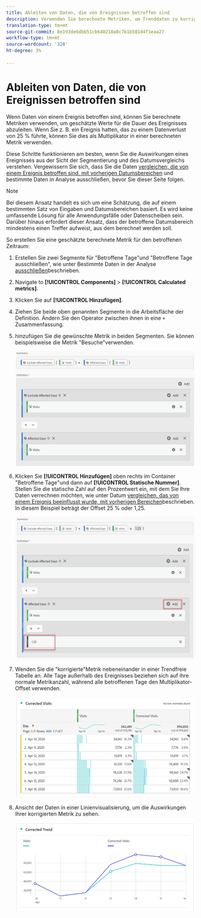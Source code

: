 ```yaml
---
title: Ableiten von Daten, die von Ereignissen betroffen sind
description: Verwenden Sie berechnete Metriken, um Trenddaten zu korrigieren, die von einem Ereignis betroffen sind.
translation-type: tm+mt
source-git-commit: 8e193de6dbb51cb640218a0c7b1b501d4f1eaa27
workflow-type: tm+mt
source-wordcount: '328'
ht-degree: 3%

---
```



# Ableiten von Daten, die von Ereignissen betroffen sind

Wenn Daten von einem Ereignis [](overview.md)betroffen sind, können Sie berechnete Metriken verwenden, um geschätzte Werte für die Dauer des Ereignisses abzuleiten. Wenn Sie z. B. ein Ereignis hatten, das zu einem Datenverlust von 25 % führte, können Sie dies als Multiplikator in einer berechneten Metrik verwenden.

Diese Schritte funktionieren am besten, wenn Sie die Auswirkungen eines Ereignisses aus der Sicht der Segmentierung und des Datumsvergleichs verstehen. Vergewissern Sie sich, dass Sie die Daten [vergleichen, die von einem Ereignis betroffen sind, mit vorherigen Datumsbereichen](compare-dates.md) und bestimmte Daten in Analyse [](segments.md) ausschließen, bevor Sie dieser Seite folgen.

>[!NOTE]
>
>Bei diesem Ansatz handelt es sich um eine Schätzung, die auf einem bestimmten Satz von Eingaben und Datumsbereichen basiert. Es wird keine umfassende Lösung für alle Anwendungsfälle oder Datenscheiben sein. Darüber hinaus erfordert dieser Ansatz, dass der betroffene Datumsbereich mindestens einen Treffer aufweist, aus dem berechnet werden soll.

So erstellen Sie eine geschätzte berechnete Metrik für den betroffenen Zeitraum:

1. Erstellen Sie zwei Segmente für &quot;Betroffene Tage&quot;und &quot;Betroffene Tage ausschließen&quot;, wie unter Bestimmte Daten in der Analyse [ausschließen](segments.md)beschrieben.
2. Navigate to **[!UICONTROL Components]** > **[!UICONTROL Calculated metrics]**.
3. Klicken Sie auf **[!UICONTROL Hinzufügen]**.
4. Ziehen Sie beide oben genannten Segmente in die Arbeitsfläche der Definition. Ändern Sie den Operator zwischen ihnen in eine `+` Zusammenfassung.
5. hinzufügen Sie die gewünschte Metrik in beiden Segmenten. Sie können beispielsweise die Metrik &quot;Besuche&quot;verwenden.

   ![Segmentaufbau](assets/event_segment_builder.png)

6. Klicken Sie **[!UICONTROL Hinzufügen]** oben rechts im Container &quot;Betroffene Tage&quot;und dann auf **[!UICONTROL Statische Nummer]**. Stellen Sie die statische Zahl auf den Prozentwert ein, mit dem Sie Ihre Daten verrechnen möchten, wie unter Datum [vergleichen, das von einem Ereignis beeinflusst wurde, mit vorherigen Bereichen](compare-dates.md)beschrieben. In diesem Beispiel beträgt der Offset 25 % oder 1,25.

   ![Statische Zahl](assets/event_static_number.png)

7. Wenden Sie die &quot;korrigierte&quot;Metrik nebeneinander in einer Trendfreie Tabelle an. Alle Tage außerhalb des Ereignisses beziehen sich auf ihre normale Metrikanzahl, während alle betroffenen Tage den Multiplikator-Offset verwenden.

   ![Korrigierte Metrik](assets/event_corrected.png)

8. Ansicht der Daten in einer Linienvisualisierung, um die Auswirkungen Ihrer korrigierten Metrik zu sehen.

   ![Korrigierte Linie](assets/event_line.png)
